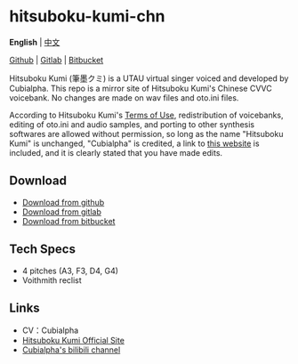 # hitsuboku-kumi-chn

**English** | [中文](README_zh.md)

[Github](https://github.com/oxygen-dioxide/hitsuboku-kumi-chn-mirror) | 
[Gitlab](https://gitlab.com/oxygen-dioxide/hitsuboku-kumi-chn-mirror) | 
[Bitbucket](https://bitbucket.org/oxygendioxide/hitsuboku-kumi-chn-mirror)

Hitsuboku Kumi (筆墨クミ) is a UTAU virtual singer voiced and developed by Cubialpha. This repo is a mirror site of Hitsuboku Kumi's Chinese CVVC voicebank. No changes are made on wav files and oto.ini files.

According to Hitsuboku Kumi's [Terms of Use](license.md), redistribution of voicebanks, editing of oto.ini and audio samples, and porting to other synthesis softwares are allowed without permission, so long as the name "Hitsuboku Kumi" is unchanged, "Cubialpha" is credited, a link to [this website](https://cubialpha.wixsite.com/koomstar) is included, and it is clearly stated that you have made edits.

## Download
- [Download from github](https://github.com/oxygen-dioxide/hitsuboku-kumi-chn-mirror/archive/refs/heads/main.zip)
- [Download from gitlab](https://gitlab.com/oxygen-dioxide/hitsuboku-kumi-chn-mirror/-/archive/main/hitsuboku-kumi-chn-mirror-main.zip)
- [Download from bitbucket](https://bitbucket.org/oxygendioxide/hitsuboku-kumi-chn-mirror/get/main.zip)

## Tech Specs
- 4 pitches (A3, F3, D4, G4)
- Voithmith reclist

## Links
- CV：Cubialpha
- [Hitsuboku Kumi Official Site](https://cubialpha.wixsite.com/koomstar)
- [Cubialpha's bilibili channel](https://space.bilibili.com/522152972)
